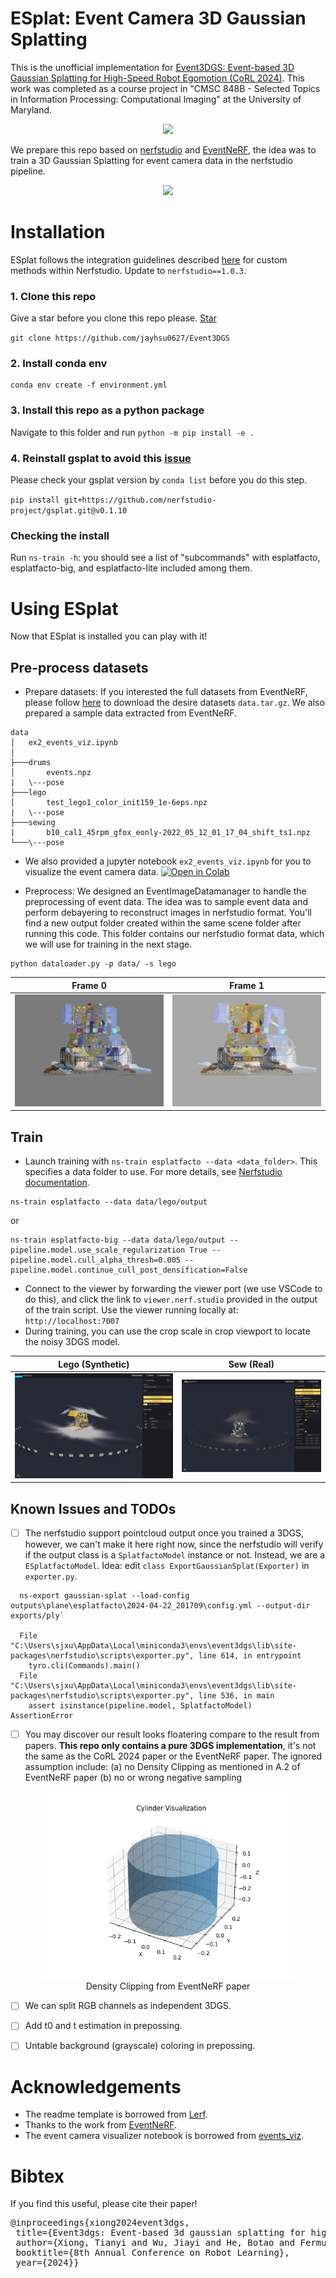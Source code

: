 # ESplat: Event Camera 3D Gaussian Splatting
This is the unofficial implementation for [Event3DGS: Event-based 3D Gaussian Splatting for High-Speed Robot Egomotion
(CoRL 2024)](https://arxiv.org/abs/2406.02972). This work was completed as a course project in "CMSC 848B - Selected Topics in Information Processing: Computational Imaging" at the University of Maryland.



<div align='center'> 
<img src="https://arxiv.org/html/2406.02972v3/x2.png" height="230px">
</div>

We prepare this repo based on [nerfstudio](https://docs.nerf.studio/) and [EventNeRF](https://github.com/r00tman/EventNeRF), the idea was to train a 3D Gaussian Splatting for event camera data in the nerfstudio pipeline.

<div align='center'> 
<img src="./img/drums_splatfacto_big_no_diff.gif" height="300px">
</div>

# Installation
ESplat follows the integration guidelines described [here](https://docs.nerf.studio/developer_guides/new_methods.html) for custom methods within Nerfstudio. Update to `nerfstudio==1.0.3`.

<!-- ### 0. Install Nerfstudio dependencies
[Follow these instructions](https://docs.nerf.studio/en/latest/quickstart/installation.html) up to and including "tinycudann" to install dependencies and create an environment -->

### 1. Clone this repo
Give a star before you clone this repo please. <a class="github-button" href="https://github.com/jayhsu0627/Event3DGS" data-color-scheme="no-preference: light; light: light; dark: dark;" data-icon="octicon-star" data-size="large" aria-label="Star jayhsu0627/Event3DGS on GitHub">Star</a>


`git clone https://github.com/jayhsu0627/Event3DGS`

### 2. Install conda env

```
conda env create -f environment.yml
```

### 3. Install this repo as a python package
Navigate to this folder and run `python -m pip install -e .`

### 4. Reinstall gsplat to avoid this [issue](https://github.com/nerfstudio-project/nerfstudio/issues/2727)
Please check your gsplat version by `conda list` before you do this step.

`pip install git+https://github.com/nerfstudio-project/gsplat.git@v0.1.10`
<!-- ### 4. Run `ns-install-cli` -->

### Checking the install
Run `ns-train -h`: you should see a list of "subcommands" with esplatfacto, esplatfacto-big, and esplatfacto-lite included among them.

# Using ESplat
Now that ESplat is installed you can play with it! 

## Pre-process datasets
- Prepare datasets: If you interested the full datasets from EventNeRF, please follow [here](https://github.com/r00tman/EventNeRF) to download the desire datasets `data.tar.gz`. We also prepared a sample data extracted from EventNeRF.

```
data
│   ex2_events_viz.ipynb
│
├───drums
│       events.npz
|   \---pose
├───lego
│       test_lego1_color_init159_1e-6eps.npz
|   \---pose
├───sewing
|       b10_cal1_45rpm_gfox_eonly-2022_05_12_01_17_04_shift_ts1.npz
└───\---pose

```
- We also provided a jupyter notebook `ex2_events_viz.ipynb` for you to visualize the event camera data. [![Open in Colab](https://colab.research.google.com/assets/colab-badge.svg)](https://colab.research.google.com/github/jayhsu0627/Event3DGS/blob/main/data/ex2_events_viz.ipynb)

- Preprocess: We designed an EventImageDatamanager to handle the preprocessing of event data. The idea was to sample event data and perform debayering to reconstruct images in nerfstudio format. You'll find a new output folder created within the same scene folder after running this code. This folder contains our nerfstudio format data, which we will use for training in the next stage.


```
python dataloader.py -p data/ -s lego
```

| Frame 0                           | Frame 1                           |
|-----------------------------------|-----------------------------------|
| ![Image 1](./img/data/r_00000.png)    | ![Image 2](./img/data/r_00001.png)    |
## Train

- Launch training with `ns-train esplatfacto --data <data_folder>`. This specifies a data folder to use. For more details, see [Nerfstudio documentation](https://docs.nerf.studio/quickstart/first_nerf.html). 

```
ns-train esplatfacto --data data/lego/output
```

or
```
ns-train esplatfacto-big --data data/lego/output --pipeline.model.use_scale_regularization True --pipeline.model.cull_alpha_thresh=0.005 --pipeline.model.continue_cull_post_densification=False
```

- Connect to the viewer by forwarding the viewer port (we use VSCode to do this), and click the link to `viewer.nerf.studio` provided in the output of the train script. Use the viewer running locally at: `http://localhost:7007`
- During training, you can use the crop scale in crop viewport to locate the noisy 3DGS model.


| Lego (Synthetic)                            | Sew (Real)                           |
|-----------------------------------|-----------------------------------|
| ![Image 1](./img/lego_splatfacto_big.png)    | ![Image 2](./img/sew_splatfacto_big_no_diff.png)    |


## Known Issues and TODOs

- [ ] The nerfstudio support pointcloud output once you trained a 3DGS, however, we can't make it here right now, since the nerfstudio will verify if the output class is a `SplatfactoModel` instance or not. Instead, we are a `ESplatfactoModel`. Idea: edit `class ExportGaussianSplat(Exporter)` in `exporter.py`.

```
  ns-export gaussian-splat --load-config outputs\plane\esplatfacto\2024-04-22_201709\config.yml --output-dir exports/ply`

  File "C:\Users\sjxu\AppData\Local\miniconda3\envs\event3dgs\lib\site-packages\nerfstudio\scripts\exporter.py", line 614, in entrypoint
    tyro.cli(Commands).main()
  File "C:\Users\sjxu\AppData\Local\miniconda3\envs\event3dgs\lib\site-packages\nerfstudio\scripts\exporter.py", line 536, in main
    assert isinstance(pipeline.model, SplatfactoModel)
AssertionError
```

- [ ] You may discover our result looks floatering compare to the result from papers. **This repo only contains a pure 3DGS implementation**, it's not the same as the CoRL 2024 paper or the EventNeRF paper. The ignored assumption include: (a) no Density Clipping as mentioned in A.2 of EventNeRF paper (b) no or wrong negative sampling

<div align="center">
  <figure>
    <img src="./img/density_clipping.png" height="300px">
    <figcaption style="text-align: center;">Density Clipping from EventNeRF paper</figcaption>
  </figure>
</div>

- [ ] We can split RGB channels as independent 3DGS.
- [ ] Add t0 and t estimation in prepossing.
- [ ] Untable background (grayscale) coloring in prepossing.


<!-- 
```test

ray_samplers = load_event_data_split(args.datadir, args.scene, camera_mgr=camera_mgr, split=args.train_split,
                                         skip=args.trainskip, max_winsize=args.winsize,
                                         use_ray_jitter=args.use_ray_jitter, is_colored=args.is_colored,
                                         polarity_offset=args.polarity_offset, cycle=args.is_cycled,
                                         is_rgb_only=args.is_rgb_only, randomize_winlen=args.use_random_window_len,
                                         win_constant_count=args.use_window_constant_count)

To see how "load_event_data_split" determine

prev_file = img_files[(i-winsize+len(img_files))%len(img_files)]
curr_file = img_files[i]
``` -->
# Acknowledgements

- The readme template is borrowed from [Lerf](https://github.com/kerrj/lerf).
- Thanks to the work from [EventNeRF](https://github.com/r00tman/EventNeRF).
- The event camera visualizer notebook is borrowed from [events_viz](https://github.com/tub-rip/events_viz/).

# Bibtex
If you find this useful, please cite their paper!
<pre id="codecell0">
@inproceedings{xiong2024event3dgs,
&nbsp;title={Event3dgs: Event-based 3d gaussian splatting for high-speed robot egomotion},
&nbsp;author={Xiong, Tianyi and Wu, Jiayi and He, Botao and Fermuller, Cornelia and Aloimonos, Yiannis and Huang, Heng and Metzler, Christopher},
&nbsp;booktitle={8th Annual Conference on Robot Learning},
&nbsp;year={2024}}
</pre>